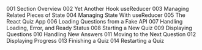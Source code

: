 001 Section Overview
002 Yet Another Hook useReducer
003 Managing Related Pieces of State
004 Managing State With useReducer
005 The React Quiz App
006 Loading Questions from a Fake API
007 Handling Loading, Error, and Ready Status
008 Starting a New Quiz
009 Displaying Questions
010 Handling New Answers
011 Moving to the Next Question
012 Displaying Progress
013 Finishing a Quiz
014 Restarting a Quiz